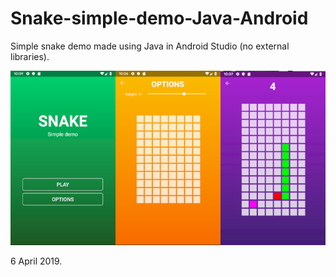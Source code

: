 # Snake-simple-demo-Java-Android
Simple snake demo made using Java in Android Studio (no external libraries).

![](SnakeDemo/SnakeDemoImage.png)

6 April 2019.
